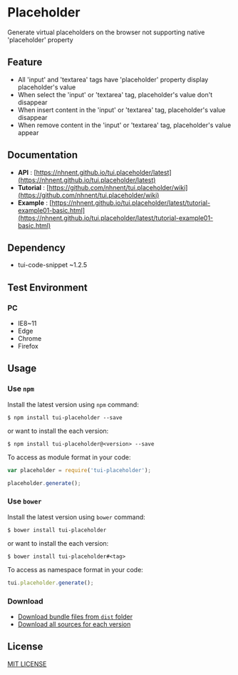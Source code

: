 # Placeholder
Generate virtual placeholders on the browser not supporting native 'placeholder' property

## Feature
* All 'input' and 'textarea' tags have 'placeholder' property display placeholder's value
* When select the 'input' or 'textarea' tag, placeholder's value don't disappear
* When insert content in the 'input' or 'textarea' tag, placeholder's value disappear
* When remove content in the 'input' or 'textarea' tag, placeholder's value appear

## Documentation
* **API** : [https://nhnent.github.io/tui.placeholder/latest](https://nhnent.github.io/tui.placeholder/latest)
* **Tutorial** : [https://github.com/nhnent/tui.placeholder/wiki](https://github.com/nhnent/tui.placeholder/wiki)
* **Example** :
[https://nhnent.github.io/tui.placeholder/latest/tutorial-example01-basic.html](https://nhnent.github.io/tui.placeholder/latest/tutorial-example01-basic.html)

## Dependency
* tui-code-snippet ~1.2.5

## Test Environment
### PC
* IE8~11
* Edge
* Chrome
* Firefox

## Usage
### Use `npm`

Install the latest version using `npm` command:

```
$ npm install tui-placeholder --save
```

or want to install the each version:

```
$ npm install tui-placeholder@<version> --save
```

To access as module format in your code:

```javascript
var placeholder = require('tui-placeholder');

placeholder.generate();
```

### Use `bower`
Install the latest version using `bower` command:

```
$ bower install tui-placeholder
```

or want to install the each version:

```
$ bower install tui-placeholder#<tag>
```

To access as namespace format in your code:

```javascript
tui.placeholder.generate();
```

### Download
* [Download bundle files from `dist` folder](https://github.com/nhnent/tui.placeholder/tree/production/dist)
* [Download all sources for each version](https://github.com/nhnent/tui.placeholder/releases)

## License
[MIT LICENSE](https://github.com/nhnent/tui.placeholder/blob/master/LICENSE)
